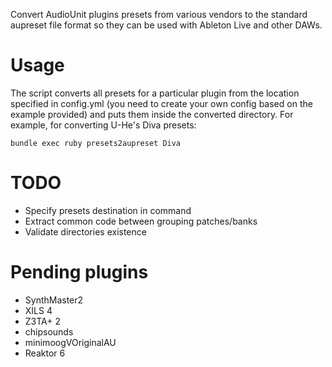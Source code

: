 Convert AudioUnit plugins presets from various vendors to the standard aupreset file format so they can be used with Ableton Live and other DAWs.

# Usage
The script converts all presets for a particular plugin from the location specified in config.yml (you need to create your own config based on the example provided) and puts them inside the converted directory. For example, for converting U-He's Diva presets:

```
bundle exec ruby presets2aupreset Diva
```

# TODO
- Specify presets destination in command
- Extract common code between grouping patches/banks
- Validate directories existence

# Pending plugins
- SynthMaster2
- XILS 4
- Z3TA+ 2
- chipsounds
- minimoogVOriginalAU
- Reaktor 6
